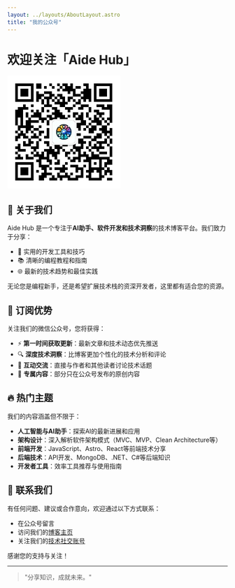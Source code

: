 ```yaml
---
layout: ../layouts/AboutLayout.astro
title: "我的公众号"
---
```


# 欢迎关注「Aide Hub」

![微信公众号二维码](../assets/wechat.jpg)

## 🚀 关于我们

Aide Hub 是一个专注于**AI助手、软件开发和技术洞察**的技术博客平台。我们致力于分享：

- 🔧 实用的开发工具和技巧
- 📚 清晰的编程教程和指南
- 🌐 最新的技术趋势和最佳实践

无论您是编程新手，还是希望扩展技术栈的资深开发者，这里都有适合您的资源。

## 📱 订阅优势

关注我们的微信公众号，您将获得：

- ⚡ **第一时间获取更新**：最新文章和技术动态优先推送
- 🔍 **深度技术洞察**：比博客更加个性化的技术分析和评论
- 💬 **互动交流**：直接与作者和其他读者讨论技术话题
- 🎁 **专属内容**：部分只在公众号发布的原创内容

## 🔥 热门主题

我们的内容涵盖但不限于：

- **人工智能与AI助手**：探索AI的最新进展和应用
- **架构设计**：深入解析软件架构模式（MVC、MVP、Clean Architecture等）
- **前端开发**：JavaScript、Astro、React等前端技术分享
- **后端技术**：API开发、MongoDB、.NET、C#等后端知识
- **开发者工具**：效率工具推荐与使用指南

## 📮 联系我们

有任何问题、建议或合作意向，欢迎通过以下方式联系：

- 在公众号留言
- 访问我们的[博客主页](/)
- 关注我们的[技术社交账号](#)

感谢您的支持与关注！

---

> "分享知识，成就未来。"
